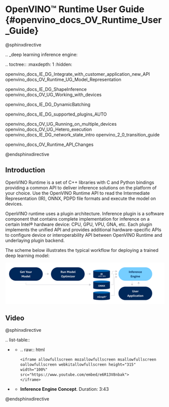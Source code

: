 # OpenVINO™ Runtime User Guide {#openvino_docs_OV_Runtime_User_Guide}

@sphinxdirective

.. _deep learning inference engine:

.. toctree::
   :maxdepth: 1
   :hidden:

   openvino_docs_IE_DG_Integrate_with_customer_application_new_API
   openvino_docs_OV_Runtime_UG_Model_Representation
   <!-- rename to "Changing input shapes" -->
   openvino_docs_IE_DG_ShapeInference
   openvino_docs_OV_UG_Working_with_devices
   <!-- insert here preprocessing -->
   <!-- generalize dyn batch to "Working with dynamic shapes" -->
   openvino_docs_IE_DG_DynamicBatching
   <!-- rename MULTI to "Automatic device selection" -->
   openvino_docs_IE_DG_supported_plugins_AUTO
   <!-- rename MULTI to "Running on multiple device simultaneously" -->
   openvino_docs_OV_UG_Running_on_multiple_devices
   openvino_docs_OV_UG_Hetero_execution
   openvino_docs_IE_DG_network_state_intro
   openvino_2_0_transition_guide
   <!-- remove parts below -->
   <!-- openvino_docs_deployment_optimization_guide_dldt_optimization_guide -->
   <!-- openvino_docs_IE_DG_Model_caching_overview -->
   <!-- openvino_docs_IE_DG_Extensibility_DG_Intro -->
   <!-- openvino_docs_IE_DG_Int8Inference -->
   <!-- openvino_docs_IE_DG_Bfloat16Inference -->
   <!-- ngraph_transformation -->
   openvino_docs_OV_Runtime_API_Changes

@endsphinxdirective

## Introduction
OpenVINO Runtime is a set of C++ libraries with C and Python bindings providing a common API to deliver inference solutions on the platform of your choice. Use the OpenVINO Runtime API to read the Intermediate Representation (IR), ONNX, PDPD file formats and execute the model on devices.

OpenVINO runtime uses a plugin architecture. Inference plugin is a software component that contains complete implementation for inference on a certain Intel® hardware device: CPU, GPU, VPU, GNA, etc. Each plugin implements the unified API and provides additional hardware-specific APIs to configure device or interoperability API between OpenVINO Runtime and underlaying plugin backend.

The scheme below illustrates the typical workflow for deploying a trained deep learning model: 

<!-- TODO: need to update the picture below with PDPD files -->
![](img/BASIC_FLOW_IE_C.svg)


## Video

@sphinxdirective

.. list-table::

   * - .. raw:: html

           <iframe allowfullscreen mozallowfullscreen msallowfullscreen oallowfullscreen webkitallowfullscreen height="315" width="100%"
           src="https://www.youtube.com/embed/e6R13V8nbak">
           </iframe>
   * - **Inference Engine Concept**. Duration: 3:43
     
@endsphinxdirective
